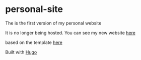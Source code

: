 # personal-site
The is the first version of my personal website

It is no longer being hosted. You can see my new website [here](https://bobbyrouse.com)

based on the template [here](https://github.com/victoriadrake/hugo-theme-introduction)

Built with [Hugo](https://gohugo.io/)
